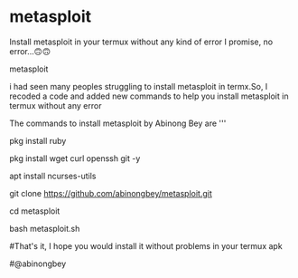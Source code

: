 # metasploit
Install metasploit in your termux without any kind of error I promise, no error...🙃🙃

metasploit

i had seen many peoples struggling to install metasploit in termx.So, I recoded a code and added new commands to help you install metasploit in termux without any error

The commands to install metasploit by Abinong Bey are '''

pkg install ruby

pkg install wget curl openssh git -y

apt install ncurses-utils

git clone https://github.com/abinongbey/metasploit.git

cd metasploit

bash metasploit.sh


#That's it, I hope you would install it without problems in your termux apk

#@abinongbey

